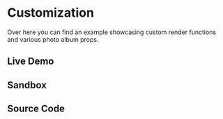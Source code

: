 # Customization

Over here you can find an example showcasing custom render functions and various
photo album props.

## Live Demo

<Customization />

## Sandbox

<StackBlitzLink href="github/igordanchenko/react-photo-album/tree/main/examples/customization" file="src/App.tsx" title="react-photo-album-customization" description="react-photo-album customization" />

## Source Code

<GitHubLink suffix="customization" />
